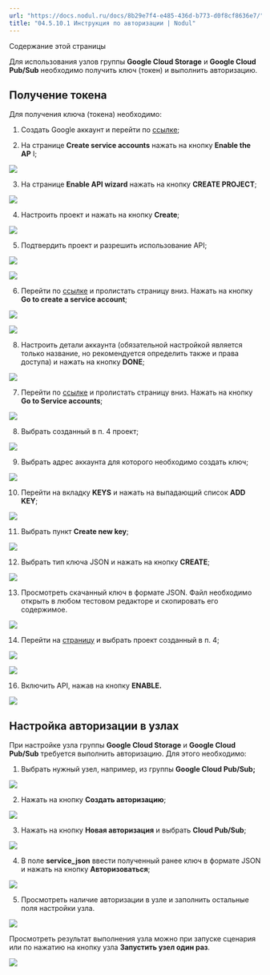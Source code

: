 ```yaml
---
url: "https://docs.nodul.ru/docs/8b29e7f4-e485-436d-b773-d0f8cf8636e7/"
title: "04.5.10.1 Инструкция по авторизации | Nodul"
---
```


Содержание этой страницы

Для использования узлов группы **Google Cloud Storage** и **Google Cloud Pub/Sub** необходимо получить ключ (токен) и выполнить авторизацию.

## Получение токена [​](https://docs.nodul.ru/docs/8b29e7f4-e485-436d-b773-d0f8cf8636e7/\#%D0%BF%D0%BE%D0%BB%D1%83%D1%87%D0%B5%D0%BD%D0%B8%D0%B5-%D1%82%D0%BE%D0%BA%D0%B5%D0%BD%D0%B0 "Прямая ссылка на Получение токена")

Для получения ключа (токена) необходимо:

1. Создать Google аккаунт и перейти по [ссылке](https://cloud.google.com/iam/docs/creating-managing-service-accounts);

2. На странице **Create service accounts** нажать на кнопку **Enable the AP** I;

![](https://docs.nodul.ru/img/notion/8ce1bc4c-f3b4-4b76-bbe7-7d619b23f3bf/Untitled.png)

3. На странице **Enable API wizard** нажать на кнопку **CREATE PROJECT**;

![](https://docs.nodul.ru/img/notion/967f5301-c6ba-4e28-8a8c-2aa492f9f5ce/Untitled.png)

4. Настроить проект и нажать на кнопку **Create**;

![](https://docs.nodul.ru/img/notion/8e259dbc-3667-4afd-9485-7c607ea5d219/Untitled.png)

5. Подтвердить проект и разрешить использование API;

![](https://docs.nodul.ru/img/notion/eda2695c-6229-4932-adc0-4233fc41b6e6/Untitled.png)

![](https://docs.nodul.ru/img/notion/9956d274-130d-492a-a9ee-eebe451f8845/Untitled.png)

6. Перейти по [ссылке](https://cloud.google.com/iam/docs/creating-managing-service-accounts) и пролистать страницу вниз. Нажать на кнопку **Go to create a service account**;

![](https://docs.nodul.ru/img/notion/574d13a7-2321-461a-98ec-f95fa6aee7fd/Untitled.png)

![](https://docs.nodul.ru/img/notion/d467b8ea-5cbd-4f97-9ac2-38e4212f794f/Untitled.png)

8. Настроить детали аккаунта (обязательной настройкой является только название, но рекомендуется определить также и права доступа) и нажать на кнопку **DONE**;

![](https://docs.nodul.ru/img/notion/04d32048-1d60-4680-a0b6-8733d4e93d4d/Untitled.png)

7. Перейти по [ссылке](https://cloud.google.com/iam/docs/creating-managing-service-account-keys) и пролистать страницу вниз. Нажать на кнопку **Go to Service accounts**;

![](https://docs.nodul.ru/img/notion/afcdce24-844e-45ba-90e8-fb1dd742721f/Untitled.png)

8. Выбрать созданный в п. 4 проект;

![](https://docs.nodul.ru/img/notion/50dbc7af-75e7-41e9-9979-72c72ebf2fdb/Untitled.png)

9. Выбрать адрес аккаунта для которого необходимо создать ключ;

![](https://docs.nodul.ru/img/notion/019e6af0-9650-479e-8ae7-fcd79f736c18/Untitled.png)

10. Перейти на вкладку **KEYS** и нажать на выпадающий список **ADD KEY**;

![](https://docs.nodul.ru/img/notion/deba7930-ce64-47da-895f-db390fe771e7/Untitled.png)

11. Выбрать пункт **Create new key**;

![](https://docs.nodul.ru/img/notion/37c22fb6-d4e1-48f4-b47b-0b3d59664d8c/Untitled.png)

12. Выбрать тип ключа JSON и нажать на кнопку **CREATE**;

![](https://docs.nodul.ru/img/notion/f7e81d36-6a69-4779-8d96-8f4abdeca772/Untitled.png)

13. Просмотреть скачанный ключ в формате JSON. Файл необходимо открыть в любом тестовом редакторе и скопировать его содержимое.

![](https://docs.nodul.ru/img/notion/788d8619-58d2-4a84-95b0-74e603fbf660/Untitled.png)

14. Перейти на [страницу](https://console.cloud.google.com/apis/library) и выбрать проект созданный в п. 4;

![](https://docs.nodul.ru/img/notion/51a41d32-a2ae-4ec4-bbde-302f3147fe55/Untitled.png)

![](https://docs.nodul.ru/img/notion/0ca40534-ec87-4254-8dca-968803c44f49/Untitled.png)

16. Включить API, нажав на кнопку **ENABLE.**

![](https://docs.nodul.ru/img/notion/7ddf7ea3-d72a-4e05-805a-c823ae28b811/Untitled.png)

## Настройка авторизации в узлах [​](https://docs.nodul.ru/docs/8b29e7f4-e485-436d-b773-d0f8cf8636e7/\#%D0%BD%D0%B0%D1%81%D1%82%D1%80%D0%BE%D0%B9%D0%BA%D0%B0-%D0%B0%D0%B2%D1%82%D0%BE%D1%80%D0%B8%D0%B7%D0%B0%D1%86%D0%B8%D0%B8-%D0%B2-%D1%83%D0%B7%D0%BB%D0%B0%D1%85 "Прямая ссылка на Настройка авторизации в узлах")

При настройке узла группы **Google Cloud Storage** и **Google Cloud Pub/Sub** требуется выполнить авторизацию. Для этого необходимо:

1. Выбрать нужный узел, например, из группы **Google Cloud Pub/Sub;**

![](https://docs.nodul.ru/img/notion/c296f378-0989-4459-b9b5-26a15d0f979a/Untitled.png)

2. Нажать на кнопку **Создать авторизацию**;

![](https://docs.nodul.ru/img/notion/e9c8dc6f-a651-4d38-a566-7c6e9f430376/Untitled.png)

3. Нажать на кнопку **Новая авторизация** и выбрать **Cloud Pub/Sub**;

![](https://docs.nodul.ru/img/notion/db80f438-5e20-4d2f-af32-bcd6bbe77341/Untitled.png)

4. В поле **service\_json** ввести полученный ранее ключ в формате JSON и нажать на кнопку **Авторизоваться**;

![](https://docs.nodul.ru/img/notion/ecc6a963-6dde-42f7-851d-ef71aac76850/Untitled.png)

5. Просмотреть наличие авторизации в узле и заполнить остальные поля настройки узла.

![](https://docs.nodul.ru/img/notion/69347d00-969b-420b-bb20-7f9ad3a7c945/Untitled.png)

Просмотреть результат выполнения узла можно при запуске сценария или по нажатию на кнопку узла **Запустить узел один раз**.

![](https://docs.nodul.ru/img/notion/e37222fc-da8d-4613-9e55-7e089c17d4f5/Untitled.png)